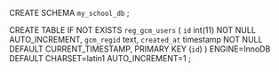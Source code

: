CREATE SCHEMA `my_school_db` ;

CREATE TABLE IF NOT EXISTS `reg_gcm_users` (
 `id` int(11) NOT NULL AUTO_INCREMENT,
 `gcm_regid` text,
 `created_at` timestamp NOT NULL DEFAULT CURRENT_TIMESTAMP,
 PRIMARY KEY (`id`)
) ENGINE=InnoDB DEFAULT CHARSET=latin1 AUTO_INCREMENT=1 ;